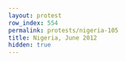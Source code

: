 ```yaml
---
layout: protest
row_index: 554
permalink: protests/nigeria-105
title: Nigeria, June 2012
hidden: true
---
```

